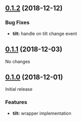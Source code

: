 ## [0.1.2](https://github.com/sketch7/ngx.tilt/compare/0.1.1...0.1.2) (2018-12-12)

### Bug Fixes

- **tilt:** handle on tilt change event


## [0.1.1](https://github.com/sketch7/ngx.tilt/compare/0.1.0...0.1.1) (2018-12-03)

No changes


## [0.1.0](https://github.com/sketch7/ngx.tilt) (2018-12-01)

Initial release

### Features

- **tilt:** wrapper implementation
